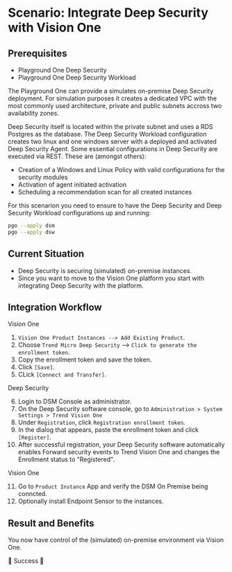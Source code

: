# Scenario: Integrate Deep Security with Vision One

## Prerequisites

- Playground One Deep Security
- Playground One Deep Security Workload

The Playground One can provide a simulates on-premise Deep Security deployment. For simulation purposes it creates a dedicated VPC with the most commonly used architecture, private and public subnets accross two availability zones. 

Deep Security itself is located within the private subnet and uses a RDS Postgres as the database. The Deep Security Workload configuration creates two linux and one windows server with a deployed and activated Deep Security Agent. Some essential configurations in Deep Security are executed via REST. These are (amongst others):

- Creation of a Windows and Linux Policy with valid configurations for the security modules
- Activation of agent initiated activation
- Scheduling a recommendation scan for all created instances

For this scenarion you need to ensure to have the Deep Security and Deep Security Workload configurations up and running:

```sh
pgo --apply dsm
pgo --apply dsw
```

## Current Situation

- Deep Security is securing (simulated) on-premise instances.
- Since you want to move to the Vision One platform you start with integrating Deep Security with the platform.

## Integration Workflow

Vision One

1. `Vision One Product Instances --> Add Existing Product`.
2. Choose `Trend Micro Deep Security` --> `Click to generate the enrollment token`.
3. Copy the enrollment token and save the token.
4. Click `[Save]`.
5. CLick `[Connect and Transfer]`.

Deep Security

6. Login to DSM Console as administrator.
7. On the Deep Security software console, go to `Administration > System Settings > Trend Vision One`
8. Under `Registration`, click `Registration enrollment token`.
9. In the dialog that appears, paste the enrollment token and click  `[Register]`.
10. After successful registration, your Deep Security software automatically enables Forward security events to Trend Vision One and changes the Enrollment status to "Registered".

Vision One

11. Go to `Product Instance` App and verify the DSM On Premise being conncted.
12. Optionally install Endpoint Sensor to the instances.

## Result and Benefits

You now have control of the (simulated) on-premise environment via Vision One.

🎉 Success 🎉
